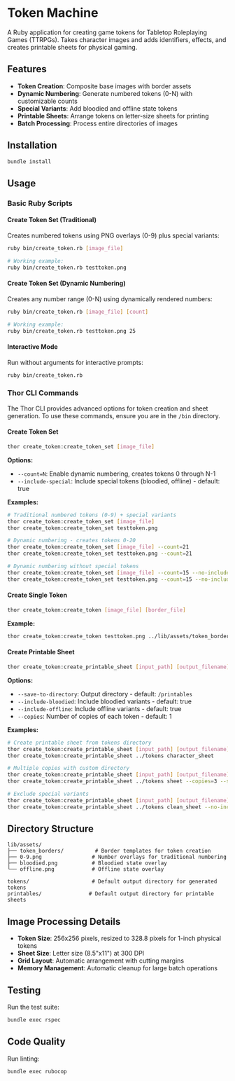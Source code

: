 # Token Machine

A Ruby application for creating game tokens for Tabletop Roleplaying Games (TTRPGs). Takes character images and adds identifiers, effects, and creates printable sheets for physical gaming.

## Features

- **Token Creation**: Composite base images with border assets
- **Dynamic Numbering**: Generate numbered tokens (0-N) with customizable counts
- **Special Variants**: Add bloodied and offline state tokens
- **Printable Sheets**: Arrange tokens on letter-size sheets for printing
- **Batch Processing**: Process entire directories of images

## Installation

```bash
bundle install
```

## Usage

### Basic Ruby Scripts

#### Create Token Set (Traditional)
Creates numbered tokens using PNG overlays (0-9) plus special variants:
```bash
ruby bin/create_token.rb [image_file]

# Working example:
ruby bin/create_token.rb testtoken.png
```

#### Create Token Set (Dynamic Numbering)
Creates any number range (0-N) using dynamically rendered numbers:
```bash
ruby bin/create_token.rb [image_file] [count]

# Working example:
ruby bin/create_token.rb testtoken.png 25
```

#### Interactive Mode
Run without arguments for interactive prompts:
```bash
ruby bin/create_token.rb
```

### Thor CLI Commands

The Thor CLI provides advanced options for token creation and sheet generation. To use these commands, ensure you are in the `/bin` directory.

#### Create Token Set
```bash
thor create_token:create_token_set [image_file]
```

**Options:**
- `--count=N`: Enable dynamic numbering, creates tokens 0 through N-1
- `--include-special`: Include special tokens (bloodied, offline) - default: true

**Examples:**
```bash
# Traditional numbered tokens (0-9) + special variants
thor create_token:create_token_set [image_file]
thor create_token:create_token_set testtoken.png

# Dynamic numbering - creates tokens 0-20
thor create_token:create_token_set [image_file] --count=21
thor create_token:create_token_set testtoken.png --count=21

# Dynamic numbering without special tokens
thor create_token:create_token_set [image_file] --count=15 --no-include-special
thor create_token:create_token_set testtoken.png --count=15 --no-include-special
```

#### Create Single Token
```bash
thor create_token:create_token [image_file] [border_file]
```

**Example:**
```bash
thor create_token:create_token testtoken.png ../lib/assets/token_borders/silver.png
```

#### Create Printable Sheet
```bash
thor create_token:create_printable_sheet [input_path] [output_filename]
```

**Options:**
- `--save-to-directory`: Output directory - default: `/printables`
- `--include-bloodied`: Include bloodied variants - default: true
- `--include-offline`: Include offline variants - default: true
- `--copies`: Number of copies of each token - default: 1

**Examples:**
```bash
# Create printable sheet from tokens directory
thor create_token:create_printable_sheet [input_path] [output_filename]
thor create_token:create_printable_sheet ../tokens character_sheet

# Multiple copies with custom directory
thor create_token:create_printable_sheet [input_path] [output_filename] --copies=3 --save-to-directory=/custom/path
thor create_token:create_printable_sheet ../tokens sheet --copies=3 --save-to-directory=/printables

# Exclude special variants
thor create_token:create_printable_sheet [input_path] [output_filename] --no-include-bloodied --no-include-offline
thor create_token:create_printable_sheet ../tokens clean_sheet --no-include-bloodied --no-include-offline
```

## Directory Structure

```
lib/assets/
├── token_borders/          # Border templates for token creation
├── 0-9.png                # Number overlays for traditional numbering
├── bloodied.png           # Bloodied state overlay
└── offline.png            # Offline state overlay

tokens/                    # Default output directory for generated tokens
printables/               # Default output directory for printable sheets
```

## Image Processing Details

- **Token Size**: 256x256 pixels, resized to 328.8 pixels for 1-inch physical tokens
- **Sheet Size**: Letter size (8.5"x11") at 300 DPI
- **Grid Layout**: Automatic arrangement with cutting margins
- **Memory Management**: Automatic cleanup for large batch operations

## Testing

Run the test suite:
```bash
bundle exec rspec
```

## Code Quality

Run linting:
```bash
bundle exec rubocop
```